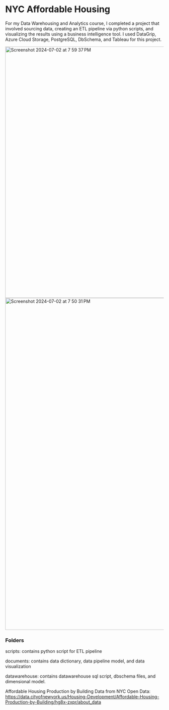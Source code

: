 # NYC Affordable Housing

For my Data Warehousing and Analytics course, I completed a project that involved sourcing data, creating an ETL pipeline via python scripts, and visualizing the results using a business intelligence tool. I used DataGrip, Azure Cloud Storage, PostgreSQL, DbSchema, and Tableau for this project.

<img width="796" alt="Screenshot 2024-07-02 at 7 59 37 PM" src="https://github.com/soniatavarez/nyc_affordable_housing/assets/159973059/af3c4efa-d5bb-4510-987c-0f2011461d13">


<img width="1051" alt="Screenshot 2024-07-02 at 7 50 31 PM" src="https://github.com/soniatavarez/nyc_affordable_housing/assets/159973059/6e98dfa3-9674-48bc-afc9-6d7042a95bcb">


### Folders
scripts: contains python script for ETL pipeline

documents: contains data dictionary, data pipeline model, and data visualization

datawarehouse: contains datawarehouse sql script, dbschema files, and dimensional model.


Affordable Housing Production by Building Data from NYC Open Data:
https://data.cityofnewyork.us/Housing-Development/Affordable-Housing-Production-by-Building/hg8x-zxpr/about_data
